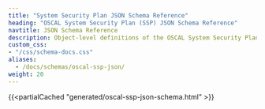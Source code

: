 ```yaml
---
title: "System Security Plan JSON Schema Reference"
heading: "OSCAL System Security Plan (SSP) JSON Schema Reference"
navtitle: JSON Schema Reference
description: Object-level definitions of the OSCAL System Security Plan model JSON format.
custom_css:
- "/css/schema-docs.css"
aliases:
  - /docs/schemas/oscal-ssp-json/
weight: 20
---
```


{{<partialCached "generated/oscal-ssp-json-schema.html" >}}
